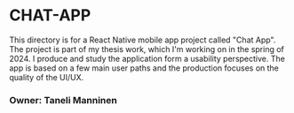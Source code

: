 # CHAT-APP

This directory is for a React Native mobile app project called "Chat App". The project is part of my thesis work, which I'm working on in the spring of 2024. 
I produce and study the application form a usability perspective. The app is based on a few main user paths and the production focuses on the quality of the UI/UX.

### Owner: Taneli Manninen
